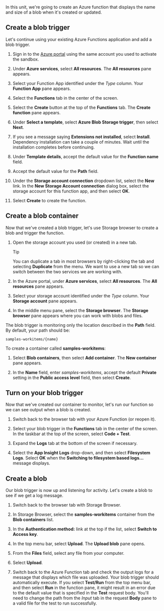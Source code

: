 In this unit, we're going to create an Azure function that displays the name and size of a blob when it's created or updated.

## Create a blob trigger

Let's continue using your existing Azure Functions application and add a blob trigger.

1. Sign in to the [Azure portal](https://portal.azure.com/learn.docs.microsoft.com?azure-portal=true) using the same account you used to activate the sandbox.

1. Under **Azure services**, select **All resources**. The **All resources** pane appears.

1. Select your Function App identified under the *Type* column. Your **Function App** pane appears.

1. Select the **Functions** tab in the center of the screen.

1. Select the **Create** button at the top of the **Functions** tab. The **Create function** pane appears.

1. Under **Select a template**, select **Azure Blob Storage trigger**, then select **Next**.

1. If you see a message saying  **Extensions not installed**, select **Install**. Dependency installation can take a couple of minutes. Wait until the installation completes before continuing.

1. Under **Template details**, accept the default value for the **Function name** field.

1. Accept the default value for the **Path** field.

1. Under the **Storage account connection** dropdown list, select the **New** link. In the **New Storage Account connection** dialog box, select the storage account for this function app, and then select **OK**.

1. Select **Create** to create the function.

## Create a blob container

Now that we've created a blob trigger, let's use Storage browser to create a blob and trigger the function.

1. Open the storage account you used (or created) in a new tab.

    > [!TIP]
    > You can duplicate a tab in most browsers by right-clicking the tab and selecting **Duplicate** from the menu. We want to use a new tab so we can switch between the two services we are working with.

1. In the Azure portal, under **Azure services**, select **All resources**. The **All resources** pane appears.

1. Select your storage account identified under the *Type* column. Your **Storage account** pane appears.

1. In the middle menu pane, select the **Storage browser**. The **Storage browser** pane appears where you can work with blobs and files.

The blob trigger is monitoring only the location described in the **Path** field. By default, your path should be:

```
samples-workitems/{name}
```

To create a container called **samples-workitems**:

1. Select **Blob containers**, then select **Add container**. The **New container** pane appears.

1. In the **Name** field, enter *samples-workitems*, accept the default **Private** setting in the **Public access level** field, then select **Create**.

## Turn on your blob trigger

Now that we've created our container to monitor, let's run our function so we can see output when a blob is created.

1. Switch back to the browser tab with your Azure Function (or reopen it).

1. Select your blob trigger in the **Functions** tab in the center of the screen. In the taskbar at the top of the screen, select **Code + Test**.

1. Expand the **Logs** tab at the bottom of the screen if necessary.

1. Select the **App Insight Logs** drop-down, and then select **Filesystem Logs**. Select **OK** when the **Switching to filesystem based logs...** message displays.

## Create a blob

Our blob trigger is now up and listening for activity. Let's create a blob to see if we get a log message.

1. Switch back to the browser tab with Storage Browser.

1. In Storage Browser, select the **samples-workitems** container from the **Blob containers** list.

1. In the **Authentication method:** link at the top if the list, select **Switch to Access key**.

1. In the top menu bar, select **Upload**. The **Upload blob** pane opens.

1. From the **Files** field, select any file from your computer.

1. Select **Upload**.

1. Switch back to the Azure Function tab and check the output logs for a message that displays which file was uploaded. Your blob trigger should automatically execute. If you select **Test/Run** from the top menu bar, and then select **Run** in the function pane, it might result in an error due to the default value that is specified in the **Test** request body. You'll need to change the path from the *Input* tab in the request **Body** pane to a valid file for the test to run successfully.
